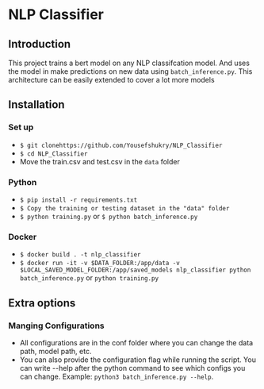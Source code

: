 # NLP Classifier
## Introduction
This project trains a bert model on any NLP classifcation model. And uses the model in make predictions on new data using `batch_inference.py`. This architecture can be easily extended to cover a lot more models

## Installation
### Set up
- `$ git clonehttps://github.com/Yousefshukry/NLP_Classifier`
- `$ cd NLP_Classifier`
- Move the train.csv and test.csv in the `data` folder

### Python
- `$ pip install -r requirements.txt`
- `$ Copy the training or testing dataset in the "data" folder `
- `$ python training.py` or `$ python batch_inference.py`

### Docker
- `$ docker build . -t nlp_classifier`
- `$ docker run -it -v $DATA_FOLDER:/app/data -v $LOCAL_SAVED_MODEL_FOLDER:/app/saved_models nlp_classifier python batch_inference.py` or `python training.py`

## Extra options
### Manging Configurations
* All configurations are in the conf folder where you can change the data path, model path, etc. 
* You can also provide the configuration flag while running the script. You can write --help after the python command to see which configs you can change. Example: `python3 batch_inference.py --help`.
